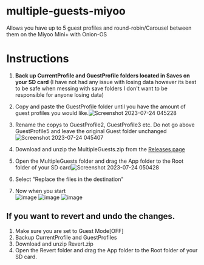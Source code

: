 # multiple-guests-miyoo
Allows you have up to 5 guest profiles and round-robin/Carousel between them on the Miyoo Mini+ with Onion-OS
# Instructions

 1. **Back up CurrentProfile and GuestProfile folders located in Saves on your SD card** (I have not had any issue with losing data however its best to be safe when messing with save folders I don't want to be responsible for anyone losing data)  
 2. Copy and paste the GuestProfile folder until you have the amount of guest profiles you would like.![Screenshot 2023-07-24 045228](https://github.com/HenryAvery/multiple-guests-miyoo/assets/13572208/1cae92d5-511b-43b8-ab1b-3494f73227c0)

 3. Rename the copys to GuestProfile2, GuestProfile3 etc. Do not go above GuestProfile5 and leave the original Guest folder unchanged ![Screenshot 2023-07-24 045407](https://github.com/HenryAvery/multiple-guests-miyoo/assets/13572208/c190ab3e-cbb5-4751-8939-38e7bf26b15d)

 4. Download and unzip the MultipleGuests.zip from the [Releases page](https://github.com/HenryAvery/multiple-guests-miyoo/releases)  
 5. Open the MultipleGuests folder and drag the App folder to the Root folder of your SD card![Screenshot 2023-07-24 050428](https://github.com/HenryAvery/multiple-guests-miyoo/assets/13572208/ba13c468-683a-4dea-b03a-8b56a7655ac9)
 6. Select "Replace the files in the destination"
 7. Now when you start  
![image](https://github.com/HenryAvery/multiple-guests-miyoo/assets/13572208/afaefbb5-f2fd-4552-811f-b6051060978b)
![image](https://github.com/HenryAvery/multiple-guests-miyoo/assets/13572208/891b02fe-d8a0-4e85-ac87-6d0ae9e27286)
![image](https://github.com/HenryAvery/multiple-guests-miyoo/assets/13572208/042fbc8a-1d4f-4394-a0a1-9d373afab570)

## If you want to revert and undo the changes.

1. Make sure you are set to Guest Mode[OFF]
2. Backup CurrentProfile and GuestProfiles
3. Download and unzip Revert.zip
4. Open the Revert folder and drag the App folder to the Root folder of your SD card.





